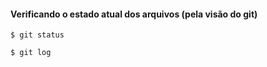 #### Verificando o estado atual dos arquivos (pela visão do git)

```
$ git status
```

```
$ git log
```
